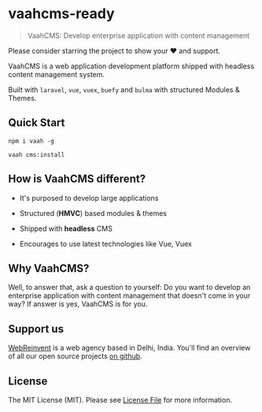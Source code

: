 # vaahcms-ready
> VaahCMS: Develop enterprise application with content management

Please consider starring the project to show your :heart: and support.

VaahCMS is a web application development platform shipped with headless content management system.

Built with `laravel`, `vue`, `vuex`, `buefy` and `bulma` with structured Modules & Themes.

## Quick Start
```shell
npm i vaah -g
```

```shell
vaah cms:install
```

## How is VaahCMS different?

- It's purposed to develop large applications

- Structured (**HMVC**) based modules & themes

- Shipped with **headless** CMS

- Encourages to use latest technologies like Vue, Vuex

## Why VaahCMS?

Well, to answer that, ask a question to yourself: Do you want to develop an enterprise application with content management that doesn't come in your way? If answer is yes, VaahCMS is for you.


## Support us

[WebReinvent](https://www.webreinvent.com) is a web agency based in Delhi, India. You'll find an overview of all our open source projects [on github](https://github.com/webreinvent).

## License

The MIT License (MIT). Please see [License File](LICENSE) for more information.
